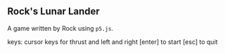 ## Rock's Lunar Lander
A game written by Rock using `p5.js`.

keys: cursor keys for thrust and left and right
[enter] to start
[esc] to quit

